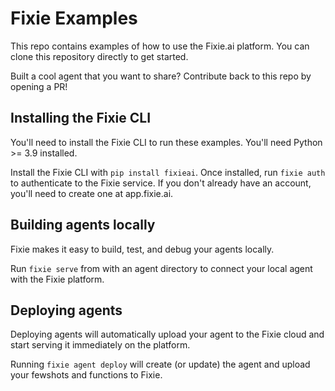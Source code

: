 # Fixie Examples

This repo contains examples of how to use the Fixie.ai platform. You can clone this repository directly to get started.

Built a cool agent that you want to share? Contribute back to this repo by opening a PR!

## Installing the Fixie CLI

You'll need to install the Fixie CLI to run these examples. You'll need Python >= 3.9 installed.

Install the Fixie CLI with `pip install fixieai`. Once installed, run `fixie auth` to authenticate to the Fixie service. If you don't already have an account, you'll need to create one at app.fixie.ai.

## Building agents locally

Fixie makes it easy to build, test, and debug your agents locally.

Run `fixie serve` from with an agent directory to connect your local agent with the Fixie platform.

## Deploying agents

Deploying agents will automatically upload your agent to the Fixie cloud and start serving it immediately on the platform.

Running `fixie agent deploy` will create (or update) the agent and upload your fewshots and functions to Fixie.
